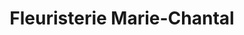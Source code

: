 ---
title: "Fleuristerie Marie-Chantal"
url: /shawinigan/fleuristerie-marie-chantal/
shop: florist
---
